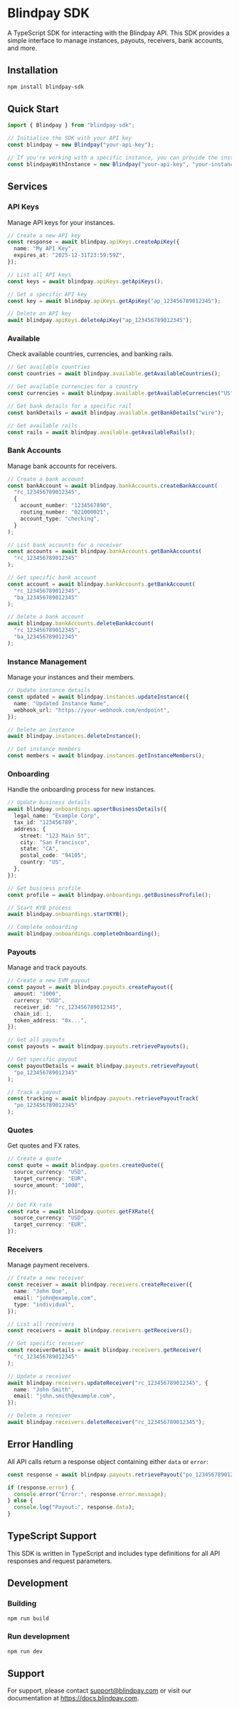 # Blindpay SDK

A TypeScript SDK for interacting with the Blindpay API. This SDK provides a simple interface to manage instances, payouts, receivers, bank accounts, and more.

## Installation

```bash
npm install blindpay-sdk
```

## Quick Start

```typescript
import { Blindpay } from "blindpay-sdk";

// Initialize the SDK with your API key
const blindpay = new Blindpay("your-api-key");

// If you're working with a specific instance, you can provide the instance ID
const blindpayWithInstance = new Blindpay("your-api-key", "your-instance-id");
```

## Services

### API Keys

Manage API keys for your instances.

```typescript
// Create a new API key
const response = await blindpay.apiKeys.createApiKey({
  name: "My API Key",
  expires_at: "2025-12-31T23:59:59Z",
});

// List all API keys
const keys = await blindpay.apiKeys.getApiKeys();

// Get a specific API key
const key = await blindpay.apiKeys.getApiKey("ap_123456789012345");

// Delete an API key
await blindpay.apiKeys.deleteApiKey("ap_123456789012345");
```

### Available

Check available countries, currencies, and banking rails.

```typescript
// Get available countries
const countries = await blindpay.available.getAvailableCountries();

// Get available currencies for a country
const currencies = await blindpay.available.getAvailableCurrencies("US");

// Get bank details for a specific rail
const bankDetails = await blindpay.available.getBankDetails("wire");

// Get available rails
const rails = await blindpay.available.getAvailableRails();
```

### Bank Accounts

Manage bank accounts for receivers.

```typescript
// Create a bank account
const bankAccount = await blindpay.bankAccounts.createBankAccount(
  "rc_123456789012345",
  {
    account_number: "1234567890",
    routing_number: "021000021",
    account_type: "checking",
  }
);

// List bank accounts for a receiver
const accounts = await blindpay.bankAccounts.getBankAccounts(
  "rc_123456789012345"
);

// Get specific bank account
const account = await blindpay.bankAccounts.getBankAccount(
  "rc_123456789012345",
  "ba_123456789012345"
);

// Delete a bank account
await blindpay.bankAccounts.deleteBankAccount(
  "rc_123456789012345",
  "ba_123456789012345"
);
```

### Instance Management

Manage your instances and their members.

```typescript
// Update instance details
const updated = await blindpay.instances.updateInstance({
  name: "Updated Instance Name",
  webhook_url: "https://your-webhook.com/endpoint",
});

// Delete an instance
await blindpay.instances.deleteInstance();

// Get instance members
const members = await blindpay.instances.getInstanceMembers();
```

### Onboarding

Handle the onboarding process for new instances.

```typescript
// Update business details
await blindpay.onboardings.upsertBusinessDetails({
  legal_name: "Example Corp",
  tax_id: "123456789",
  address: {
    street: "123 Main St",
    city: "San Francisco",
    state: "CA",
    postal_code: "94105",
    country: "US",
  },
});

// Get business profile
const profile = await blindpay.onboardings.getBusinessProfile();

// Start KYB process
await blindpay.onboardings.startKYB();

// Complete onboarding
await blindpay.onboardings.completeOnboarding();
```

### Payouts

Manage and track payouts.

```typescript
// Create a new EVM payout
const payout = await blindpay.payouts.createPayout({
  amount: "1000",
  currency: "USD",
  receiver_id: "rc_123456789012345",
  chain_id: 1,
  token_address: "0x...",
});

// Get all payouts
const payouts = await blindpay.payouts.retrievePayouts();

// Get specific payout
const payoutDetails = await blindpay.payouts.retrievePayout(
  "po_123456789012345"
);

// Track a payout
const tracking = await blindpay.payouts.retrievePayoutTrack(
  "po_123456789012345"
);
```

### Quotes

Get quotes and FX rates.

```typescript
// Create a quote
const quote = await blindpay.quotes.createQuote({
  source_currency: "USD",
  target_currency: "EUR",
  source_amount: "1000",
});

// Get FX rate
const rate = await blindpay.quotes.getFXRate({
  source_currency: "USD",
  target_currency: "EUR",
});
```

### Receivers

Manage payment receivers.

```typescript
// Create a new receiver
const receiver = await blindpay.receivers.createReceiver({
  name: "John Doe",
  email: "john@example.com",
  type: "individual",
});

// List all receivers
const receivers = await blindpay.receivers.getReceivers();

// Get specific receiver
const receiverDetails = await blindpay.receivers.getReceiver(
  "rc_123456789012345"
);

// Update a receiver
await blindpay.receivers.updateReceiver("rc_123456789012345", {
  name: "John Smith",
  email: "john.smith@example.com",
});

// Delete a receiver
await blindpay.receivers.deleteReceiver("rc_123456789012345");
```

## Error Handling

All API calls return a response object containing either `data` or `error`:

```typescript
const response = await blindpay.payouts.retrievePayout("po_123456789012345");

if (response.error) {
  console.error("Error:", response.error.message);
} else {
  console.log("Payout:", response.data);
}
```

## TypeScript Support

This SDK is written in TypeScript and includes type definitions for all API responses and request parameters.

## Development

### Building

```bash
npm run build
```

### Run development

```bash
npm run dev
```

## Support

For support, please contact support@blindpay.com or visit our documentation at https://docs.blindpay.com.
